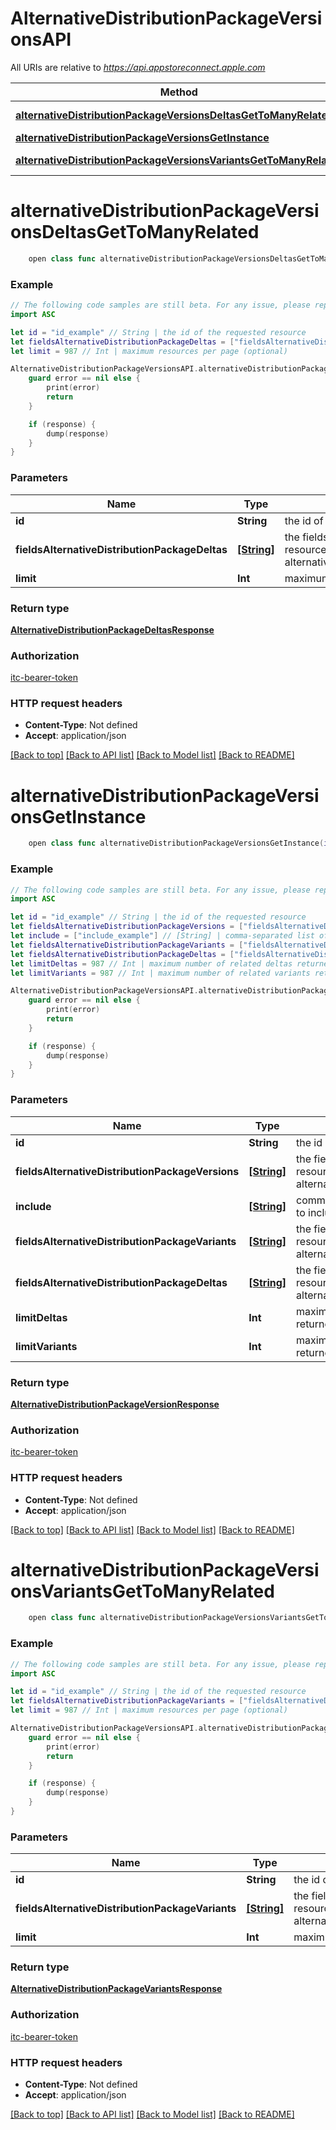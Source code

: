 # AlternativeDistributionPackageVersionsAPI

All URIs are relative to *https://api.appstoreconnect.apple.com*

Method | HTTP request | Description
------------- | ------------- | -------------
[**alternativeDistributionPackageVersionsDeltasGetToManyRelated**](AlternativeDistributionPackageVersionsAPI.md#alternativedistributionpackageversionsdeltasgettomanyrelated) | **GET** /v1/alternativeDistributionPackageVersions/{id}/deltas | 
[**alternativeDistributionPackageVersionsGetInstance**](AlternativeDistributionPackageVersionsAPI.md#alternativedistributionpackageversionsgetinstance) | **GET** /v1/alternativeDistributionPackageVersions/{id} | 
[**alternativeDistributionPackageVersionsVariantsGetToManyRelated**](AlternativeDistributionPackageVersionsAPI.md#alternativedistributionpackageversionsvariantsgettomanyrelated) | **GET** /v1/alternativeDistributionPackageVersions/{id}/variants | 


# **alternativeDistributionPackageVersionsDeltasGetToManyRelated**
```swift
    open class func alternativeDistributionPackageVersionsDeltasGetToManyRelated(id: String, fieldsAlternativeDistributionPackageDeltas: [FieldsAlternativeDistributionPackageDeltas_alternativeDistributionPackageVersionsDeltasGetToManyRelated]? = nil, limit: Int? = nil, completion: @escaping (_ data: AlternativeDistributionPackageDeltasResponse?, _ error: Error?) -> Void)
```



### Example
```swift
// The following code samples are still beta. For any issue, please report via http://github.com/OpenAPITools/openapi-generator/issues/new
import ASC

let id = "id_example" // String | the id of the requested resource
let fieldsAlternativeDistributionPackageDeltas = ["fieldsAlternativeDistributionPackageDeltas_example"] // [String] | the fields to include for returned resources of type alternativeDistributionPackageDeltas (optional)
let limit = 987 // Int | maximum resources per page (optional)

AlternativeDistributionPackageVersionsAPI.alternativeDistributionPackageVersionsDeltasGetToManyRelated(id: id, fieldsAlternativeDistributionPackageDeltas: fieldsAlternativeDistributionPackageDeltas, limit: limit) { (response, error) in
    guard error == nil else {
        print(error)
        return
    }

    if (response) {
        dump(response)
    }
}
```

### Parameters

Name | Type | Description  | Notes
------------- | ------------- | ------------- | -------------
 **id** | **String** | the id of the requested resource | 
 **fieldsAlternativeDistributionPackageDeltas** | [**[String]**](String.md) | the fields to include for returned resources of type alternativeDistributionPackageDeltas | [optional] 
 **limit** | **Int** | maximum resources per page | [optional] 

### Return type

[**AlternativeDistributionPackageDeltasResponse**](AlternativeDistributionPackageDeltasResponse.md)

### Authorization

[itc-bearer-token](../README.md#itc-bearer-token)

### HTTP request headers

 - **Content-Type**: Not defined
 - **Accept**: application/json

[[Back to top]](#) [[Back to API list]](../README.md#documentation-for-api-endpoints) [[Back to Model list]](../README.md#documentation-for-models) [[Back to README]](../README.md)

# **alternativeDistributionPackageVersionsGetInstance**
```swift
    open class func alternativeDistributionPackageVersionsGetInstance(id: String, fieldsAlternativeDistributionPackageVersions: [FieldsAlternativeDistributionPackageVersions_alternativeDistributionPackageVersionsGetInstance]? = nil, include: [Include_alternativeDistributionPackageVersionsGetInstance]? = nil, fieldsAlternativeDistributionPackageVariants: [FieldsAlternativeDistributionPackageVariants_alternativeDistributionPackageVersionsGetInstance]? = nil, fieldsAlternativeDistributionPackageDeltas: [FieldsAlternativeDistributionPackageDeltas_alternativeDistributionPackageVersionsGetInstance]? = nil, limitDeltas: Int? = nil, limitVariants: Int? = nil, completion: @escaping (_ data: AlternativeDistributionPackageVersionResponse?, _ error: Error?) -> Void)
```



### Example
```swift
// The following code samples are still beta. For any issue, please report via http://github.com/OpenAPITools/openapi-generator/issues/new
import ASC

let id = "id_example" // String | the id of the requested resource
let fieldsAlternativeDistributionPackageVersions = ["fieldsAlternativeDistributionPackageVersions_example"] // [String] | the fields to include for returned resources of type alternativeDistributionPackageVersions (optional)
let include = ["include_example"] // [String] | comma-separated list of relationships to include (optional)
let fieldsAlternativeDistributionPackageVariants = ["fieldsAlternativeDistributionPackageVariants_example"] // [String] | the fields to include for returned resources of type alternativeDistributionPackageVariants (optional)
let fieldsAlternativeDistributionPackageDeltas = ["fieldsAlternativeDistributionPackageDeltas_example"] // [String] | the fields to include for returned resources of type alternativeDistributionPackageDeltas (optional)
let limitDeltas = 987 // Int | maximum number of related deltas returned (when they are included) (optional)
let limitVariants = 987 // Int | maximum number of related variants returned (when they are included) (optional)

AlternativeDistributionPackageVersionsAPI.alternativeDistributionPackageVersionsGetInstance(id: id, fieldsAlternativeDistributionPackageVersions: fieldsAlternativeDistributionPackageVersions, include: include, fieldsAlternativeDistributionPackageVariants: fieldsAlternativeDistributionPackageVariants, fieldsAlternativeDistributionPackageDeltas: fieldsAlternativeDistributionPackageDeltas, limitDeltas: limitDeltas, limitVariants: limitVariants) { (response, error) in
    guard error == nil else {
        print(error)
        return
    }

    if (response) {
        dump(response)
    }
}
```

### Parameters

Name | Type | Description  | Notes
------------- | ------------- | ------------- | -------------
 **id** | **String** | the id of the requested resource | 
 **fieldsAlternativeDistributionPackageVersions** | [**[String]**](String.md) | the fields to include for returned resources of type alternativeDistributionPackageVersions | [optional] 
 **include** | [**[String]**](String.md) | comma-separated list of relationships to include | [optional] 
 **fieldsAlternativeDistributionPackageVariants** | [**[String]**](String.md) | the fields to include for returned resources of type alternativeDistributionPackageVariants | [optional] 
 **fieldsAlternativeDistributionPackageDeltas** | [**[String]**](String.md) | the fields to include for returned resources of type alternativeDistributionPackageDeltas | [optional] 
 **limitDeltas** | **Int** | maximum number of related deltas returned (when they are included) | [optional] 
 **limitVariants** | **Int** | maximum number of related variants returned (when they are included) | [optional] 

### Return type

[**AlternativeDistributionPackageVersionResponse**](AlternativeDistributionPackageVersionResponse.md)

### Authorization

[itc-bearer-token](../README.md#itc-bearer-token)

### HTTP request headers

 - **Content-Type**: Not defined
 - **Accept**: application/json

[[Back to top]](#) [[Back to API list]](../README.md#documentation-for-api-endpoints) [[Back to Model list]](../README.md#documentation-for-models) [[Back to README]](../README.md)

# **alternativeDistributionPackageVersionsVariantsGetToManyRelated**
```swift
    open class func alternativeDistributionPackageVersionsVariantsGetToManyRelated(id: String, fieldsAlternativeDistributionPackageVariants: [FieldsAlternativeDistributionPackageVariants_alternativeDistributionPackageVersionsVariantsGetToManyRelated]? = nil, limit: Int? = nil, completion: @escaping (_ data: AlternativeDistributionPackageVariantsResponse?, _ error: Error?) -> Void)
```



### Example
```swift
// The following code samples are still beta. For any issue, please report via http://github.com/OpenAPITools/openapi-generator/issues/new
import ASC

let id = "id_example" // String | the id of the requested resource
let fieldsAlternativeDistributionPackageVariants = ["fieldsAlternativeDistributionPackageVariants_example"] // [String] | the fields to include for returned resources of type alternativeDistributionPackageVariants (optional)
let limit = 987 // Int | maximum resources per page (optional)

AlternativeDistributionPackageVersionsAPI.alternativeDistributionPackageVersionsVariantsGetToManyRelated(id: id, fieldsAlternativeDistributionPackageVariants: fieldsAlternativeDistributionPackageVariants, limit: limit) { (response, error) in
    guard error == nil else {
        print(error)
        return
    }

    if (response) {
        dump(response)
    }
}
```

### Parameters

Name | Type | Description  | Notes
------------- | ------------- | ------------- | -------------
 **id** | **String** | the id of the requested resource | 
 **fieldsAlternativeDistributionPackageVariants** | [**[String]**](String.md) | the fields to include for returned resources of type alternativeDistributionPackageVariants | [optional] 
 **limit** | **Int** | maximum resources per page | [optional] 

### Return type

[**AlternativeDistributionPackageVariantsResponse**](AlternativeDistributionPackageVariantsResponse.md)

### Authorization

[itc-bearer-token](../README.md#itc-bearer-token)

### HTTP request headers

 - **Content-Type**: Not defined
 - **Accept**: application/json

[[Back to top]](#) [[Back to API list]](../README.md#documentation-for-api-endpoints) [[Back to Model list]](../README.md#documentation-for-models) [[Back to README]](../README.md)

